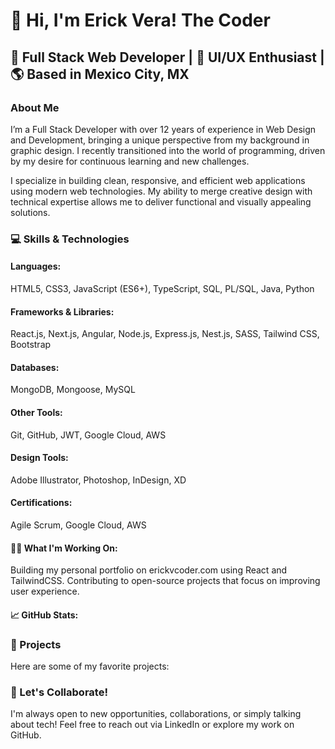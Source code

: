 # 👋 Hi, I'm Erick Vera! The Coder
## 🚀 Full Stack Web Developer | 🎨 UI/UX Enthusiast | 🌎 Based in Mexico City, MX

### About Me
I’m a Full Stack Developer with over 12 years of experience in Web Design and Development, bringing a unique perspective from my background in graphic design. I recently transitioned into the world of programming, driven by my desire for continuous learning and new challenges.

I specialize in building clean, responsive, and efficient web applications using modern web technologies. My ability to merge creative design with technical expertise allows me to deliver functional and visually appealing solutions.

### 💻 Skills & Technologies
#### Languages:
HTML5, CSS3, JavaScript (ES6+), TypeScript, SQL, PL/SQL, Java, Python
#### Frameworks & Libraries:
React.js, Next.js, Angular, Node.js, Express.js, Nest.js, SASS, Tailwind CSS, Bootstrap
#### Databases:
MongoDB, Mongoose, MySQL
#### Other Tools:
Git, GitHub, JWT, Google Cloud, AWS
#### Design Tools:
Adobe Illustrator, Photoshop, InDesign, XD
#### Certifications:
Agile Scrum, Google Cloud, AWS
#### 👨‍💻 What I'm Working On:
Building my personal portfolio on erickvcoder.com using React and TailwindCSS.
Contributing to open-source projects that focus on improving user experience.
#### 📈 GitHub Stats:

### 🚀 Projects
Here are some of my favorite projects:

### 🎯 Let's Collaborate!
I'm always open to new opportunities, collaborations, or simply talking about tech! Feel free to reach out via LinkedIn or explore my work on GitHub.
